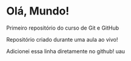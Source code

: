 # Olá, Mundo!
 Primeiro repositório do curso de Git e GitHub
 
 Repositório criado durante uma aula ao vivo!
 
 Adicionei essa linha diretamente no github! uau
